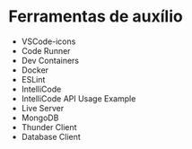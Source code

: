 # Ferramentas de auxílio

- VSCode-icons
- Code Runner
- Dev Containers
- Docker
- ESLint
- IntelliCode
- IntelliCode API Usage Example
- Live Server
- MongoDB
- Thunder Client
- Database Client
